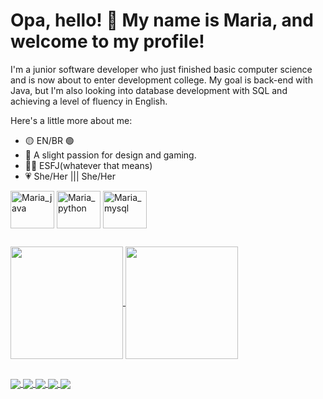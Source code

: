 <h1> Opa, hello! 👋 My name is Maria, and welcome to my profile! </h1>

I'm a junior software developer who just finished basic computer science and is now about to enter development college. My goal is back-end with Java, but I'm also looking into database development with SQL and achieving a level of fluency in English.

Here's a little more about me:
- 🟡 EN/BR 🟢 
- 👾 A slight passion for design and gaming.
- 👼🏻 ESFJ(whatever that means)
- 💗 She/Her ||| She/Her 

<div style="display: inline-block">   
     <img align="center" alt="Maria_java" height="60" width="70" src="https://cdn.jsdelivr.net/gh/devicons/devicon/icons/java/java-original.svg"/>
     <img align="center" alt="Maria_python" height="60" width="70" src="https://cdn.jsdelivr.net/gh/devicons/devicon/icons/python/python-original.svg"/>
     <img align="center" alt="Maria_mysql" height="60" width="70" src="https://cdn.jsdelivr.net/gh/devicons/devicon/icons/mysql/mysql-original.svg"/>
</div>

##
 
<div>
  <a href="https://github.com/anuraghazra/github-readme-stats">
   <img height="180em" align="center" src="https://github-readme-stats.vercel.app/api?username=OhMariaaaz&show_icons=true&theme=dracula" />
  </a>
  <a href="https://github.com/anuraghazra/convoychat">
    <img height="180em" align="center" src="https://github-readme-stats.vercel.app/api/top-langs/?username=OhMariaaaz&theme=dracula" />
  </a>
</div>

##

<div>
  <a href="">
     <img align="center" src="https://img.shields.io/badge/Gmail-D14836?style=for-the-badge&logo=gmail&logoColor=white"/>
  </a>
  <a href="">
     <img align="center" src="https://img.shields.io/badge/WhatsApp-25D366?style=for-the-badge&logo=whatsapp&logoColor=white"/>
  </a>
  <a href="">
     <img align="center" src="https://img.shields.io/badge/Instagram-E4405F?style=for-the-badge&logo=instagram&logoColor=white"/>
  </a>
  <a href="">
     <img align="center" src="https://img.shields.io/badge/LinkedIn-0077B5?style=for-the-badge&logo=linkedin&logoColor=white"/> 
  </a>
  <a href="">
     <img align="center" src="https://img.shields.io/badge/Twitter-1DA1F2?style=for-the-badge&logo=twitter&logoColor=white"/>
  </a>
</div>

